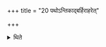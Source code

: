 +++
title = "20 पथोऽन्तिकाद्बर्हिराहरेत्"

+++

<details><summary>थिते</summary>

20. One should bring the Barhis-grass from a place near the road.
</details>
